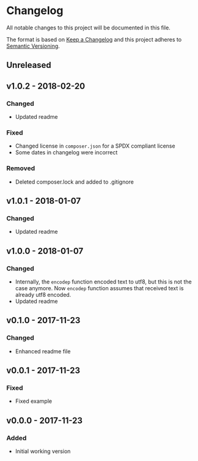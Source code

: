 Changelog
=========

All notable changes to this project will be documented in this file.

The format is based on [Keep a Changelog](http://keepachangelog.com/en/1.0.0/)
and this project adheres to [Semantic Versioning](http://semver.org/spec/v2.0.0.html).

Unreleased
----------

v1.0.2 - 2018-02-20
-------------------

### Changed

* Updated readme

### Fixed

* Changed license in `composer.json` for a SPDX compliant license
* Some dates in changelog were incorrect

### Removed 

* Deleted composer.lock and added to .gitignore


v1.0.1 - 2018-01-07
-------------------

### Changed
* Updated readme

v1.0.0 - 2018-01-07
-------------------

### Changed
* Internally, the `encodep` function encoded text to utf8, but this is not the case anymore.
  Now `encodep` function assumes that received text is already utf8 encoded.
* Updated readme


v0.1.0 - 2017-11-23
-------------------

### Changed
* Enhanced readme file


v0.0.1 - 2017-11-23
-------------------

### Fixed
* Fixed example


v0.0.0 - 2017-11-23
-------------------

### Added
* Initial working version


<!---
Guiding Principles

    Changelogs are for humans, not machines.
    There should be an entry for every single version.
    The same types of changes should be grouped.
    Versions and sections should be linkable.
    The latest version comes first.
    The release date of each versions is displayed.
    Mention whether you follow Semantic Versioning.

Types of changes

    Added       for new features.
    Changed     for changes in existing functionality.
    Deprecated  for soon-to-be removed features.
    Removed     for now removed features.
    Fixed       for any bug fixes.
    Security    in case of vulnerabilities.
-->
